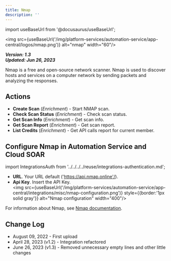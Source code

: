 ```yaml
---
title: Nmap
description: ''
---
```

import useBaseUrl from '@docusaurus/useBaseUrl';

<img src={useBaseUrl('/img/platform-services/automation-service/app-central/logos/nmap.png')} alt="nmap" width="60"/>

***Version: 1.3  
Updated: Jun 26, 2023***

Nmap is a free and open-source network scanner. Nmap is used to discover hosts and services on a computer network by sending packets and analyzing the responses.

## Actions

* **Create Scan** (*Enrichment*) - Start NMAP scan.
* **Check Scan Status** (*Enrichment*) - Check scan status.
* **Get Scan Info** (*Enrichment*) - Get scan info.
* **Get Scan Report** (*Enrichment*) - Get scan report.
* **List Credits** (*Enrichment*) - Get API calls report for current member.

## Configure Nmap in Automation Service and Cloud SOAR

import IntegrationsAuth from '../../../../reuse/integrations-authentication.md';

<IntegrationsAuth/>

   * **URL**. Your URL default ('https://api.nmap.online'/).
   * **Api Key**. Insert the API Key.<br/><img src={useBaseUrl('/img/platform-services/automation-service/app-central/integrations/misc/nmap-configuration.png')} style={{border:'1px solid gray'}} alt="Nmap configuration" width="400"/>

For information about Nmap, see [Nmap documentation](https://nmap.org/book/man.html).

## Change Log

* August 09, 2022 - First upload
* April 28, 2023 (v1.2) - Integration refactored
* June 26, 2023 (v1.3) - Removed unnecessary empty lines and other little changes
